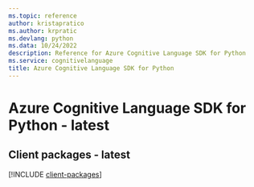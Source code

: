 ```yaml
---
ms.topic: reference
author: kristapratico
ms.author: krpratic
ms.devlang: python
ms.data: 10/24/2022
description: Reference for Azure Cognitive Language SDK for Python
ms.service: cognitivelanguage
title: Azure Cognitive Language SDK for Python
---
```

# Azure Cognitive Language SDK for Python - latest

## Client packages - latest
[!INCLUDE [client-packages](cognitive-language-client-index.md)]